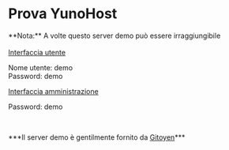 # Prova YunoHost

<div class="alert alert-warning" markdown="1">
**Nota:** A volte questo server demo può essere irraggiungibile
<br>

</div>

<br>

  <div class="row text-center">
    <div class="col-md-6">
      <a href="https://demo.yunohost.org/" target="_blank" class="btn btn-success btn-lg"><span class="glyphicon glyphicon-user"></span> Interfaccia utente</a>
      <p class="text-muted">Nome utente: demo<br>Password: demo</p>
    </div>
    <div class="col-md-5">
      <a href="https://demo.yunohost.org/yunohost/admin" target="_blank" class="btn btn-primary btn-lg"><span class="glyphicon glyphicon-lock"></span> Interfaccia amministrazione</a>
      <p class="text-muted">Password: demo</p>
    </div>
  </div>

<br>

<p class="text-center" markdown="1">
***Il server demo è gentilmente fornito da 
<a href="https://www.gitoyen.net" target="_blank">Gitoyen</a>***
</p>
